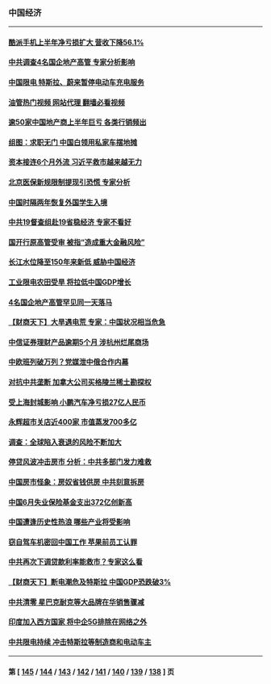 ### 中国经济
---
#### [酷派手机上半年净亏损扩大 营收下降56.1%](../../pages/ncid283/n13809363.md?08250845) 
#### [中共调查4名国企地产高管 专家分析影响](../../pages/ncid283/n13809372.md?08250845) 
#### [中国限电 特斯拉、蔚来暂停电动车充电服务](../../pages/ncid283/n13809217.md?08250845) 
#### [油管热门视频 网站代理 翻墙必看视频](http://209.222.30.114:81/youtube.html?08250845)
#### [逾50家中国地产商上半年巨亏 各类行销频出](../../pages/ncid283/n13809014.md?08250845) 
#### [组图：求职无门 中国白领用私家车摆地摊](../../pages/ncid283/n13809239.md?08250845) 
#### [资本接连6个月外流 习近平救市越来越无力](../../pages/ncid283/n13809117.md?08250845) 
#### [北京医保新规限制提现引恐慌 专家分析](../../pages/ncid283/n13809016.md?08250845) 
#### [中国时隔两年恢复外国学生入境](../../pages/ncid283/n13809012.md?08250845) 
#### [中共19督查组赴19省稳经济 专家不看好](../../pages/ncid283/n13809003.md?08250845) 
#### [国开行原高管受审 被指“造成重大金融风险”](../../pages/ncid283/n13808959.md?08250845) 
#### [长江水位降至150年来新低 威胁中国经济](../../pages/ncid283/n13808965.md?08250845) 
#### [工业限电农田受旱 将拉低中国GDP增长](../../pages/ncid283/n13808899.md?08250845) 
#### [4名国企地产高管罕见同一天落马](../../pages/ncid283/n13808780.md?08250845) 
#### [【财商天下】大旱遇电荒 专家：中国状况相当危急](../../pages/ncid283/n13808628.md?08250845) 
#### [中信证券理财产品逾期5个月 涉杭州烂尾商场](../../pages/ncid283/n13808607.md?08250845) 
#### [中欧班列破万列？党媒泄中俄合作内幕](../../pages/ncid283/n13807912.md?08250845) 
#### [对抗中共垄断 加拿大公司买格陵兰稀土勘探权](../../pages/ncid283/n13808491.md?08250845) 
#### [受上海封城影响 小鹏汽车净亏损27亿人民币](../../pages/ncid283/n13808561.md?08250845) 
#### [永辉超市关店近400家 市值蒸发700多亿](../../pages/ncid283/n13808559.md?08250845) 
#### [调查：全球陷入衰退的风险不断加大](../../pages/ncid283/n13808549.md?08250845) 
#### [停贷风波冲击房市 分析：中共多部门发力难救](../../pages/ncid283/n13808540.md?08250845) 
#### [中国房市怪象：房奴省钱供房 中共刻意拆房](../../pages/ncid283/n13808524.md?08250845) 
#### [中国6月失业保险基金支出372亿创新高](../../pages/ncid283/n13808247.md?08250845) 
#### [中国遭逢历史性热浪 哪些产业将受影响](../../pages/ncid283/n13808143.md?08250845) 
#### [窃自驾车机密回中国工作 苹果前员工认罪](../../pages/ncid283/n13808034.md?08250845) 
#### [中共再次下调贷款利率能救市？专家这么看](../../pages/ncid283/n13807934.md?08250845) 
#### [【财商天下】断电潮危及特斯拉 中国GDP恐跌破3%](../../pages/ncid283/n13807935.md?08250845) 
#### [中共清零 星巴克耐克等大品牌在华销售骤减](../../pages/ncid283/n13807954.md?08250845) 
#### [印度加入西方国家 将中企5G排除在网络之外](../../pages/ncid283/n13807887.md?08250845) 
#### [中共限电持续 冲击特斯拉等制造商和电动车主](../../pages/ncid283/n13807864.md?08250845) 

---
#### 第 [ [145](./145.md?08250845) / [144](./144.md?08250845) / [143](./143.md?08250845) / [142](./142.md?08250845) / [141](./141.md?08250845) / [140](./140.md?08250845) / [139](./139.md?08250845) / [138](./138.md?08250845) ] 页
